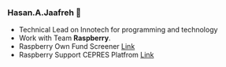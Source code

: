 ### Hasan.A.Jaafreh 👋

- Technical Lead on Innotech for programming and technology
- Work with Team <b>Raspberry</b>.
- Raspberry Own Fund Screener <a href='https://due-diligence.cepres.com/'>Link</a>
- Raspberry Support CEPRES Platfrom <a href='https://platform.cepres.com/'>Link</a>

<!--
**innotech-hasan-jaafreh/innotech-hasan-jaafreh** is a ✨ _special_ ✨ repository because its `README.md` (this file) appears on your GitHub profile.

Here are some ideas to get you started:

- 🔭 I’m currently working on ...
- 🌱 I’m currently learning ...
- 👯 I’m looking to collaborate on ...
- 🤔 I’m looking for help with ...
- 💬 Ask me about ...
- 📫 How to reach me: ...
- 😄 Pronouns: ...
- ⚡ Fun fact: ...
-->
